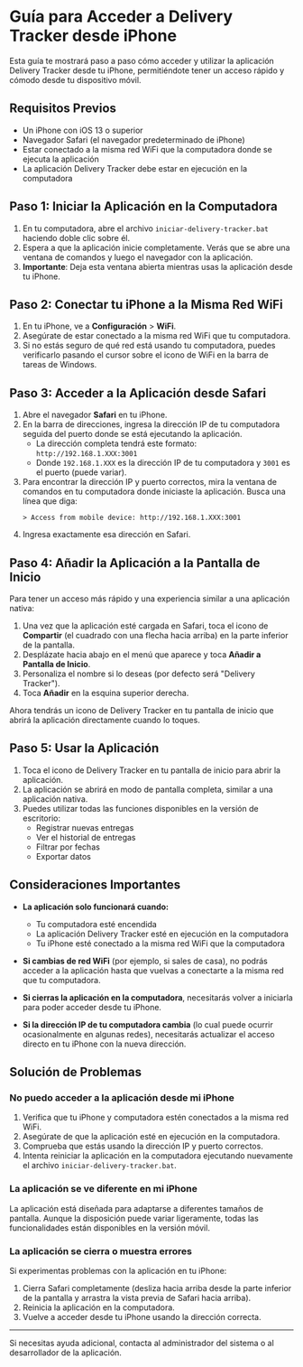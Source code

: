 # Guía para Acceder a Delivery Tracker desde iPhone

Esta guía te mostrará paso a paso cómo acceder y utilizar la aplicación Delivery Tracker desde tu iPhone, permitiéndote tener un acceso rápido y cómodo desde tu dispositivo móvil.

## Requisitos Previos

- Un iPhone con iOS 13 o superior
- Navegador Safari (el navegador predeterminado de iPhone)
- Estar conectado a la misma red WiFi que la computadora donde se ejecuta la aplicación
- La aplicación Delivery Tracker debe estar en ejecución en la computadora

## Paso 1: Iniciar la Aplicación en la Computadora

1. En tu computadora, abre el archivo `iniciar-delivery-tracker.bat` haciendo doble clic sobre él.
2. Espera a que la aplicación inicie completamente. Verás que se abre una ventana de comandos y luego el navegador con la aplicación.
3. **Importante**: Deja esta ventana abierta mientras usas la aplicación desde tu iPhone.

## Paso 2: Conectar tu iPhone a la Misma Red WiFi

1. En tu iPhone, ve a **Configuración** > **WiFi**.
2. Asegúrate de estar conectado a la misma red WiFi que tu computadora.
3. Si no estás seguro de qué red está usando tu computadora, puedes verificarlo pasando el cursor sobre el icono de WiFi en la barra de tareas de Windows.

## Paso 3: Acceder a la Aplicación desde Safari

1. Abre el navegador **Safari** en tu iPhone.
2. En la barra de direcciones, ingresa la dirección IP de tu computadora seguida del puerto donde se está ejecutando la aplicación.
   - La dirección completa tendrá este formato: `http://192.168.1.XXX:3001`
   - Donde `192.168.1.XXX` es la dirección IP de tu computadora y `3001` es el puerto (puede variar).
3. Para encontrar la dirección IP y puerto correctos, mira la ventana de comandos en tu computadora donde iniciaste la aplicación. Busca una línea que diga:
   ```
   > Access from mobile device: http://192.168.1.XXX:3001
   ```
4. Ingresa exactamente esa dirección en Safari.

## Paso 4: Añadir la Aplicación a la Pantalla de Inicio

Para tener un acceso más rápido y una experiencia similar a una aplicación nativa:

1. Una vez que la aplicación esté cargada en Safari, toca el icono de **Compartir** (el cuadrado con una flecha hacia arriba) en la parte inferior de la pantalla.
2. Desplázate hacia abajo en el menú que aparece y toca **Añadir a Pantalla de Inicio**.
3. Personaliza el nombre si lo deseas (por defecto será "Delivery Tracker").
4. Toca **Añadir** en la esquina superior derecha.

Ahora tendrás un icono de Delivery Tracker en tu pantalla de inicio que abrirá la aplicación directamente cuando lo toques.

## Paso 5: Usar la Aplicación

1. Toca el icono de Delivery Tracker en tu pantalla de inicio para abrir la aplicación.
2. La aplicación se abrirá en modo de pantalla completa, similar a una aplicación nativa.
3. Puedes utilizar todas las funciones disponibles en la versión de escritorio:
   - Registrar nuevas entregas
   - Ver el historial de entregas
   - Filtrar por fechas
   - Exportar datos

## Consideraciones Importantes

- **La aplicación solo funcionará cuando:**
  - Tu computadora esté encendida
  - La aplicación Delivery Tracker esté en ejecución en la computadora
  - Tu iPhone esté conectado a la misma red WiFi que la computadora

- **Si cambias de red WiFi** (por ejemplo, si sales de casa), no podrás acceder a la aplicación hasta que vuelvas a conectarte a la misma red que tu computadora.

- **Si cierras la aplicación en la computadora**, necesitarás volver a iniciarla para poder acceder desde tu iPhone.

- **Si la dirección IP de tu computadora cambia** (lo cual puede ocurrir ocasionalmente en algunas redes), necesitarás actualizar el acceso directo en tu iPhone con la nueva dirección.

## Solución de Problemas

### No puedo acceder a la aplicación desde mi iPhone

1. Verifica que tu iPhone y computadora estén conectados a la misma red WiFi.
2. Asegúrate de que la aplicación esté en ejecución en la computadora.
3. Comprueba que estás usando la dirección IP y puerto correctos.
4. Intenta reiniciar la aplicación en la computadora ejecutando nuevamente el archivo `iniciar-delivery-tracker.bat`.

### La aplicación se ve diferente en mi iPhone

La aplicación está diseñada para adaptarse a diferentes tamaños de pantalla. Aunque la disposición puede variar ligeramente, todas las funcionalidades están disponibles en la versión móvil.

### La aplicación se cierra o muestra errores

Si experimentas problemas con la aplicación en tu iPhone:

1. Cierra Safari completamente (desliza hacia arriba desde la parte inferior de la pantalla y arrastra la vista previa de Safari hacia arriba).
2. Reinicia la aplicación en la computadora.
3. Vuelve a acceder desde tu iPhone usando la dirección correcta.

---

Si necesitas ayuda adicional, contacta al administrador del sistema o al desarrollador de la aplicación.